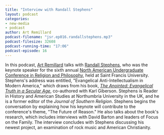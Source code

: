 ```yaml
---
title: "Interview with Randall Stephens"
layout: podcast
categories:
- new-media
- podcast
author: Art Remillard
podcast-filename: "jsr.ep016.randallstephens.mp3"
podcast-filesize: 32608
podcast-running-time: "17:06"
podcast-episode: 16
---
```


In this podcast, [Art Remillard][] talks with [Randall Stephens][], who
was the keynote speaker for the sixth annual [North American
Undergraduate Conference in Religion and Philosophy][], held at Saint
Francis University. Stephens's address was entitled, "Evangelical
Anti-Intellectualism in Modern America," which draws from his book,
*[The Anointed: Evangelical Truth in a Secular Age][]*, co-authored with
Karl Giberson. Stephens is Reader in History and American Studies at
Northumbria University in the UK, and he is a former editor of the
*Journal of Southern Religion*. Stephens begins the conversation by
explaining how his keynote will contribute to the conference's theme,
"The Future of Reason." He also talks about the book's research, which
includes interviews with David Barton and leaders of Focus on the
Family. The interview concludes with Stephens discussing his newest
project, an examination of rock music and American Christianity.

  [Art Remillard]: http://francis.edu/arthur-remillard/
  [Randall Stephens]: http://www.northumbria.ac.uk/sd/academic/sass/about/humanities/history/staff/rstephens/
  [North American Undergraduate Conference in Religion and Philosophy]: http://francis.edu/NAUCRP/
  [The Anointed: Evangelical Truth in a Secular Age]: http://www.hup.harvard.edu/catalog.php?isbn=9780674048188
